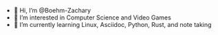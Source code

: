 - 👋 Hi, I’m @Boehm-Zachary
- 👀 I’m interested in Computer Science and Video Games
- 🌱 I’m currently learning Linux, Asciidoc, Python, Rust, and note taking

